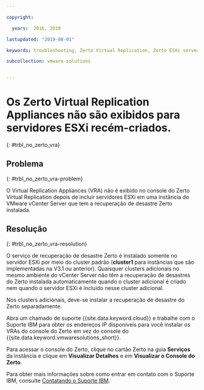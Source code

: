 ```yaml
---

copyright:

  years:  2016, 2019

lastupdated: "2019-08-01"

keywords: troubleshooting, Zerto Virtual Replication, Zerto ESXi server

subcollection: vmware-solutions


---
```


# Os Zerto Virtual Replication Appliances não são exibidos para servidores ESXi recém-criados.
{: #trbl_no_zerto_vra}

## Problema
{: #trbl_no_zerto_vra-problem}

O Virtual Replication Appliances (VRA) não é exibido no console do Zerto Virtual Replication depois de incluir servidores ESXi em uma instância do VMware vCenter Server que tem a recuperação de desastre Zerto instalada.

## Resolução
{: #trbl_no_zerto_vra-resolution}

O serviço de recuperação de desastre Zerto é instalado somente no servidor ESXi por meio do cluster padrão (**cluster1** para instâncias que são implementadas na V3.1 ou anterior). Quaisquer clusters adicionais no mesmo ambiente do vCenter Server não têm a recuperação de desastres do Zerto instalada automaticamente quando o cluster adicional é criado nem quando o servidor ESXi é incluído nesse cluster adicional.

Nos clusters adicionais, deve-se instalar a recuperação de desastre do Zerto separadamente.

Abra um chamado de suporte {{site.data.keyword.cloud}} e trabalhe com o Suporte IBM para obter os endereços IP disponíveis para você instalar os VRAs do console do Zerto em vez do console do {{site.data.keyword.vmwaresolutions_short}}.

Para acessar o console do Zerto, clique no cartão Zerto na guia **Serviços** da instância e clique em **Visualizar Detalhes** e em **Visualizar o Console do Zerto**.

Para obter mais informações sobre como entrar em contato com o Suporte IBM, consulte [Contatando o Suporte IBM](/docs/services/vmwaresolutions/vcenter?topic=vmware-solutions-trbl_support#trbl_support).

